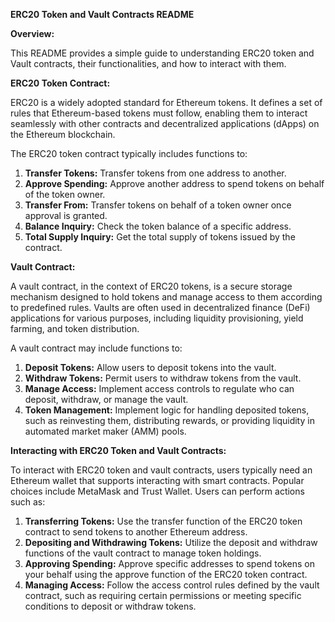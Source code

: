**ERC20 Token and Vault Contracts README**

**Overview:**

This README provides a simple guide to understanding ERC20 token and Vault contracts, their functionalities, and how to interact with them.

**ERC20 Token Contract:**

ERC20 is a widely adopted standard for Ethereum tokens. It defines a set of rules that Ethereum-based tokens must follow, enabling them to interact seamlessly with other contracts and decentralized applications (dApps) on the Ethereum blockchain.

The ERC20 token contract typically includes functions to:

1. **Transfer Tokens:** Transfer tokens from one address to another.
2. **Approve Spending:** Approve another address to spend tokens on behalf of the token owner.
3. **Transfer From:** Transfer tokens on behalf of a token owner once approval is granted.
4. **Balance Inquiry:** Check the token balance of a specific address.
5. **Total Supply Inquiry:** Get the total supply of tokens issued by the contract.

**Vault Contract:**

A vault contract, in the context of ERC20 tokens, is a secure storage mechanism designed to hold tokens and manage access to them according to predefined rules. Vaults are often used in decentralized finance (DeFi) applications for various purposes, including liquidity provisioning, yield farming, and token distribution.

A vault contract may include functions to:

1. **Deposit Tokens:** Allow users to deposit tokens into the vault.
2. **Withdraw Tokens:** Permit users to withdraw tokens from the vault.
3. **Manage Access:** Implement access controls to regulate who can deposit, withdraw, or manage the vault.
4. **Token Management:** Implement logic for handling deposited tokens, such as reinvesting them, distributing rewards, or providing liquidity in automated market maker (AMM) pools.

**Interacting with ERC20 Token and Vault Contracts:**

To interact with ERC20 token and vault contracts, users typically need an Ethereum wallet that supports interacting with smart contracts. Popular choices include MetaMask and Trust Wallet. Users can perform actions such as:

1. **Transferring Tokens:** Use the transfer function of the ERC20 token contract to send tokens to another Ethereum address.
2. **Depositing and Withdrawing Tokens:** Utilize the deposit and withdraw functions of the vault contract to manage token holdings.
3. **Approving Spending:** Approve specific addresses to spend tokens on your behalf using the approve function of the ERC20 token contract.
4. **Managing Access:** Follow the access control rules defined by the vault contract, such as requiring certain permissions or meeting specific conditions to deposit or withdraw tokens.

